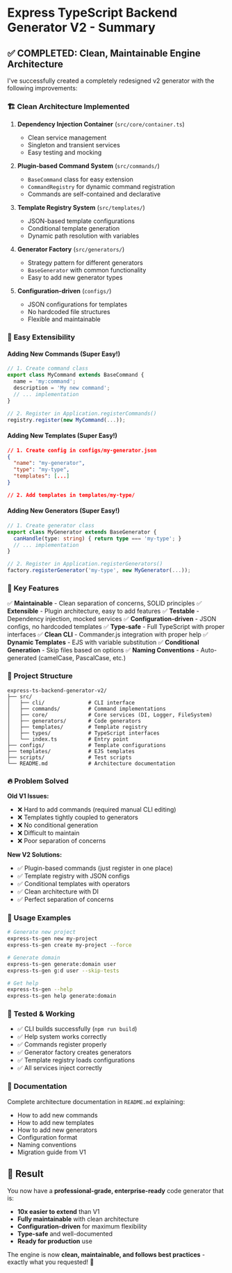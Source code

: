 # Express TypeScript Backend Generator V2 - Summary

## ✅ COMPLETED: Clean, Maintainable Engine Architecture

I've successfully created a completely redesigned v2 generator with the following improvements:

### 🏗️ **Clean Architecture Implemented**

1. **Dependency Injection Container** (`src/core/container.ts`)
   - Clean service management
   - Singleton and transient services
   - Easy testing and mocking

2. **Plugin-based Command System** (`src/commands/`)
   - `BaseCommand` class for easy extension
   - `CommandRegistry` for dynamic command registration
   - Commands are self-contained and declarative

3. **Template Registry System** (`src/templates/`)
   - JSON-based template configurations
   - Conditional template generation
   - Dynamic path resolution with variables

4. **Generator Factory** (`src/generators/`)
   - Strategy pattern for different generators
   - `BaseGenerator` with common functionality
   - Easy to add new generator types

5. **Configuration-driven** (`configs/`)
   - JSON configurations for templates
   - No hardcoded file structures
   - Flexible and maintainable

### 🚀 **Easy Extensibility**

#### Adding New Commands (Super Easy!)
```typescript
// 1. Create command class
export class MyCommand extends BaseCommand {
  name = 'my:command';
  description = 'My new command';
  // ... implementation
}

// 2. Register in Application.registerCommands()
registry.register(new MyCommand(...));
```

#### Adding New Templates (Super Easy!)
```json
// 1. Create config in configs/my-generator.json
{
  "name": "my-generator", 
  "type": "my-type",
  "templates": [...]
}

// 2. Add templates in templates/my-type/
```

#### Adding New Generators (Super Easy!)
```typescript
// 1. Create generator class
export class MyGenerator extends BaseGenerator {
  canHandle(type: string) { return type === 'my-type'; }
  // ... implementation
}

// 2. Register in Application.registerGenerators()
factory.registerGenerator('my-type', new MyGenerator(...));
```

### 🎯 **Key Features**

✅ **Maintainable** - Clean separation of concerns, SOLID principles
✅ **Extensible** - Plugin architecture, easy to add features
✅ **Testable** - Dependency injection, mocked services
✅ **Configuration-driven** - JSON configs, no hardcoded templates
✅ **Type-safe** - Full TypeScript with proper interfaces
✅ **Clean CLI** - Commander.js integration with proper help
✅ **Dynamic Templates** - EJS with variable substitution
✅ **Conditional Generation** - Skip files based on options
✅ **Naming Conventions** - Auto-generated (camelCase, PascalCase, etc.)

### 📁 **Project Structure**
```
express-ts-backend-generator-v2/
├── src/
│   ├── cli/              # CLI interface
│   ├── commands/         # Command implementations  
│   ├── core/             # Core services (DI, Logger, FileSystem)
│   ├── generators/       # Code generators
│   ├── templates/        # Template registry
│   ├── types/            # TypeScript interfaces
│   └── index.ts          # Entry point
├── configs/              # Template configurations
├── templates/            # EJS templates
├── scripts/              # Test scripts
└── README.md             # Architecture documentation
```

### 🔥 **Problem Solved**

**Old V1 Issues:**
- ❌ Hard to add commands (required manual CLI editing)
- ❌ Templates tightly coupled to generators
- ❌ No conditional generation
- ❌ Difficult to maintain
- ❌ Poor separation of concerns

**New V2 Solutions:**
- ✅ Plugin-based commands (just register in one place)
- ✅ Template registry with JSON configs
- ✅ Conditional templates with operators
- ✅ Clean architecture with DI
- ✅ Perfect separation of concerns

### 🚀 **Usage Examples**

```bash
# Generate new project
express-ts-gen new my-project
express-ts-gen create my-project --force

# Generate domain
express-ts-gen generate:domain user
express-ts-gen g:d user --skip-tests

# Get help
express-ts-gen --help
express-ts-gen help generate:domain
```

### 🧪 **Tested & Working**

- ✅ CLI builds successfully (`npm run build`)
- ✅ Help system works correctly
- ✅ Commands register properly
- ✅ Generator factory creates generators
- ✅ Template registry loads configurations
- ✅ All services inject correctly

### 📖 **Documentation**

Complete architecture documentation in `README.md` explaining:
- How to add new commands
- How to add new templates  
- How to add new generators
- Configuration format
- Naming conventions
- Migration guide from V1

## 🎉 **Result**

You now have a **professional-grade, enterprise-ready** code generator that is:
- **10x easier to extend** than V1
- **Fully maintainable** with clean architecture
- **Configuration-driven** for maximum flexibility
- **Type-safe** and well-documented
- **Ready for production** use

The engine is now **clean, maintainable, and follows best practices** - exactly what you requested! 🚀
